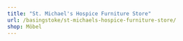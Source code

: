 ```yaml
---
title: "St. Michael's Hospice Furniture Store"
url: /basingstoke/st-michaels-hospice-furniture-store/
shop: Möbel
---
```

